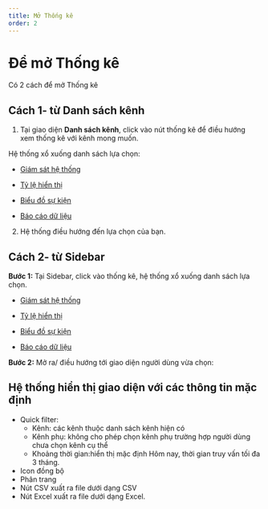 ```yaml
---
title: Mở Thống kê
order: 2
---
```

# Để mở Thống kê
Có 2 cách để mở Thống kê

## Cách 1- từ Danh sách kênh
1. Tại giao diện **Danh sách kênh**, click vào nút thống kê để điều hướng xem thống kê với kênh mong muốn.

Hệ thống xổ xuống danh sách lựa chọn:

* [Giám sát hệ thống](./3-monitor)

* [Tỷ lệ hiển thị](./4-fillrate)

* [Biểu đồ sự kiện](./5-event-chart)

* [Báo cáo dữ liệu](./6-data-reporting)

2. Hệ thống điều hướng đến lựa chọn của bạn.

## Cách 2- từ Sidebar

**Bước 1:** Tại Sidebar, click vào thống kê, hệ thống xổ xuống danh sách lựa chọn.

* [Giám sát hệ thống](./3-monitor)

* [Tỷ lệ hiển thị](./4-fillrate)

* [Biểu đồ sự kiện](./5-event-chart)

* [Báo cáo dữ liệu](./6-data-reporting)

**Bước 2:** 
Mở ra/ điều hướng tới giao diện người dùng vừa chọn:

## Hệ thống hiển thị giao diện với các thông tin mặc định
* Quick filter: 
    * Kênh: các kênh thuộc danh sách kênh hiện có
    * Kênh phụ: không cho phép chọn kênh phụ trường hợp người dùng chưa chọn kênh cụ thể
    * Khoảng thời gian:hiển thị mặc định Hôm nay, thời gian truy vấn tối đa 3 tháng.
* Icon đồng bộ
* Phân trang
* Nút CSV xuất ra file dưới dạng CSV
* Nút Excel xuất ra file dưới dạng Excel.




